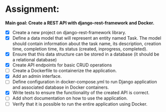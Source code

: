 # **Assignment:**

**Main goal: Create a REST API with django-rest-framework and Docker.**
- [X] Create a new project on django-rest-framework library.
- [X] Define a data model that will represent an entity named Task. The model should contain information about the task name, its description, creation time, completion time, its status (created, inprogress, completed).
- [X] Ensure that this data structure can be stored in a database (it should be a relational database)
- [X] Create API endpoints for basic CRUD operations  
- [ ] Create a Dockerfile to containerize the application.
- [X] Add an admin interface.
- [ ] Define configuration in docker-compose.yml to run Django application and associated database in Docker containers.
- [X] Write tests to ensure the functionality of the created API is correct.
- [ ] Add short documentation on how to use the application.
- [ ] Verify that it is possible to run the entire application using Docker.
